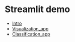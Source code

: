 # Streamlit demo

- [Intro](app_intro.py)
- [Visualization_app](app_visualization_main.py)
- [Classification_app](app_classification.py)
 
